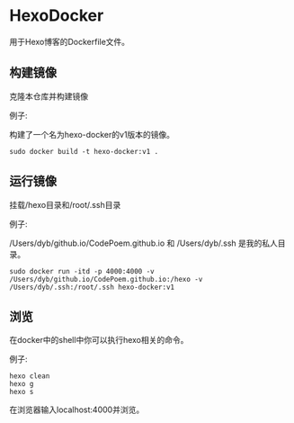 # HexoDocker

用于Hexo博客的Dockerfile文件。

## 构建镜像

克隆本仓库并构建镜像

例子:

构建了一个名为hexo-docker的v1版本的镜像。

```构建镜像
sudo docker build -t hexo-docker:v1 .
```

## 运行镜像

挂载/hexo目录和/root/.ssh目录

例子:

/Users/dyb/github.io/CodePoem.github.io 和 /Users/dyb/.ssh 是我的私人目录。

```运行镜像
sudo docker run -itd -p 4000:4000 -v /Users/dyb/github.io/CodePoem.github.io:/hexo -v /Users/dyb/.ssh:/root/.ssh hexo-docker:v1
```

## 浏览

在docker中的shell中你可以执行hexo相关的命令。

例子:

```hexo 命令
hexo clean
hexo g
hexo s
```

在浏览器输入localhost:4000并浏览。